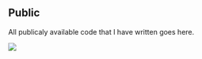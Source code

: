 ## Public
All publicaly available code that I have written goes here.

![](https://img.shields.io/static/v1.svg?link=https://www.paypal.com/cgi-bin/webscr?cmd=_s-xclick&hosted_button_id=YUV3GZF22HZQC&source=url&label=Donate&color=informational&message=PayPal)
